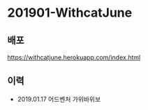 # 201901-WithcatJune

## 배포

https://withcatjune.herokuapp.com/index.html

## 이력

- 2019.01.17 어드벤처 가위바위보 
